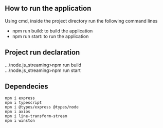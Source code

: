 ## How to run the application
Using cmd, inside the project directory run the following command lines
- npm run build: to build the application
- npm run start: to run the application

## Project run declaration
...\node.js_streaming>npm run build</br>
...\node.js_streaming>npm run start

## Dependecies
    npm i express
    npm i typescript
    npm i @types/express @types/node
    npm i axios
    npm i line-transform-stream
    npm i winston
